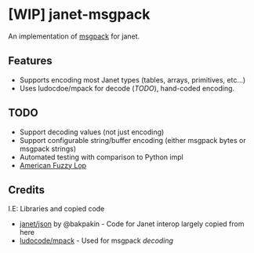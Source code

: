 [WIP] janet-msgpack
==============
An implementation of [msgpack](https://msgpack.org) for janet.

## Features
- Supports encoding most Janet types (tables, arrays, primitives, etc...)
- Uses ludocdoe/mpack for decode (*TODO*), hand-coded encoding.
## TODO
- Support decoding values (not just encoding)
- Support configurable string/buffer encoding (either msgpack bytes or msgpack strings)
- Automated testing with comparison to Python impl
- [American Fuzzy Lop](https://lcamtuf.coredump.cx/afl/)


## Credits
I.E: Libraries and copied code

- [janet/json](https://github.com/janet-lang/json) by @bakpakin - Code for Janet interop largely copied from here
- [ludocode/mpack](https://github.com/ludocode/mpack/) - Used for msgpack *decoding*
